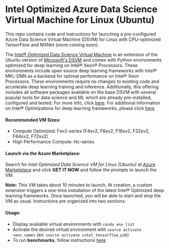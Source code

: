 # Intel Optimized Azure Data Science Virtual Machine for Linux (Ubuntu)

This repo contains code and instructions for launching a pre-configured Azure Data Science Virtual Machine (DSVM) for Linux with CPU-optimized TensorFlow and MXNet (more coming soon).

The [Intel® Optimized Data Science Virtual Machine](https://azuremarketplace.microsoft.com/en-us/marketplace/apps/intel-bigdl.inteldsvm) is an extension of the Ubuntu version of [Microsoft's DSVM](https://azure.microsoft.com/en-us/services/virtual-machines/data-science-virtual-machines/) and comes with Python environments optimized for deep learning on Intel® Xeon® Processors. These environments include open source deep learning frameworks with Intel® MKL-DNN as a backend for optimal performance on Intel® Xeon Processors. These environments require no changes to existing code and accelerate deep learning training and inference. Additionally, this offering includes all software packages available on the base DSVM with several popular tools for data science and ML which are already pre-installed, configured and tested. For more info, click [here](https://azure.microsoft.com/en-us/services/virtual-machines/data-science-virtual-machines/ "https://azure.microsoft.com/en-us/services/virtual-machines/data-science-virtual-machines/"). For additional information on Intel® Optimizations for deep learning frameworks, please click [here](https://www.intel.ai/framework-optimizations/)

#### Recommended VM Sizes:

-   Compute Optimized: Fsv2-series (F4sv2, F8sv2, F16sv2, F32sv2, F64sv2, F72sv2)
-   High Performance Compute: Hc-series

#### Launch via the Azure Marketplace:

Search for _Intel Optimized Data Science VM for Linux (Ubuntu)_ at [Azure Marketplace](https://azuremarketplace.microsoft.com/en-us/marketplace/apps/) and click **GET IT NOW** and follow the prompts to launch the VM. 

**Note:**  This VM takes about 10 minutes to launch. At creation, a custom extension triggers a one-time installation of the latest Intel® Optimized deep learning frameworks. Once launched, you will be able to start and stop the VM as usual.
Instructions are organized into two sections:

#### Usage:

-  Display available virtual environments with `conda env list`
-   Activate the desired virtual environment with `source activate <env_name>` (ex: `source activate intel_tensorflow_p36`)
-   To run **benchmarks**, follow instructions [here](https://github.com/IntelAI/azure-applications/blob/master/scripts/benchmark/intel_tf_cnn_benchmarks.sh)
